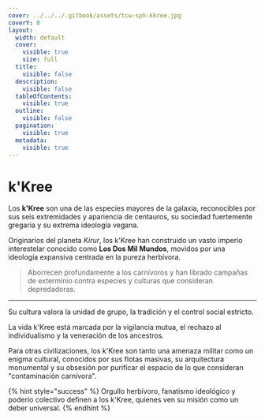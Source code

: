```yaml
---
cover: ../../../.gitbook/assets/tcw-sph-kkree.jpg
coverY: 0
layout:
  width: default
  cover:
    visible: true
    size: full
  title:
    visible: false
  description:
    visible: false
  tableOfContents:
    visible: true
  outline:
    visible: false
  pagination:
    visible: true
  metadata:
    visible: true
---
```


# k'Kree

Los **k'Kree** son una de las especies mayores de la galaxia, reconocibles por sus seis extremidades y apariencia de centauros, su sociedad fuertemente gregaria y su extrema ideología vegana.

Originarios del planeta _Kirur_, los k'Kree han construido un vasto imperio interestelar conocido como **Los Dos Mil Mundos**, movidos por una ideología expansiva centrada en la pureza herbívora.

> Aborrecen profundamente a los carnívoros y han librado campañas de exterminio contra especies y culturas que consideran depredadoras.

***

Su cultura valora la unidad de grupo, la tradición y el control social estricto.

La vida k'Kree está marcada por la vigilancia mutua, el rechazo al individualismo y la veneración de los ancestros.

Para otras civilizaciones, los k'Kree son tanto una amenaza militar como un enigma cultural, conocidos por sus flotas masivas, su arquitectura monumental y su obsesión por purificar el espacio de lo que consideran "contaminación carnívora".

{% hint style="success" %}
Orgullo herbívoro, fanatismo ideológico y poderío colectivo definen a los k'Kree, quienes ven su misión como un deber universal.
{% endhint %}
